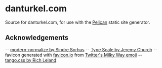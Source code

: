 # danturkel.com

Source for danturkel.com, for use with the [Pelican](https://github.com/getpelican/pelican/) static site generator.

## Acknowledgements

-- [modern-normalize by 
Sindre Sorhus](https://github.com/sindresorhus/modern-normalize)
-- [Type Scale by Jeremy Church](https://type-scale.com/)
-- favicon generated with [favicon.io](https://favicon.io/) from [Twitter's Milky Way emoji](https://twemoji.twitter.com/)
-- [tango.css by Rich Leland](https://github.com/richleland/pygments-css/blob/master/tango.css)
